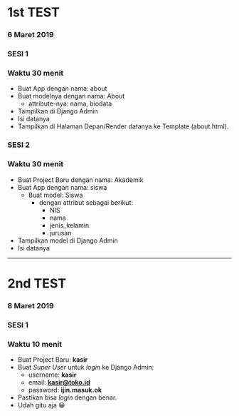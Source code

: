 # 1st TEST 
### 6 Maret 2019
### SESI 1
### Waktu 30 menit
* Buat App dengan nama: about
* Buat modelnya dengan nama: About
  * attribute-nya: nama, biodata
* Tampilkan di Django Admin
* Isi datanya
* Tampilkan di Halaman Depan/Render datanya ke Template (about.html).

### SESI 2
### Waktu 30 menit
* Buat Project Baru dengan nama: Akademik
* Buat App dengan nama: siswa
  * Buat model: Siswa
    * dengan attribut sebagai berikut: 
      * NIS
      * nama
      * jenis_kelamin
      * jurusan
* Tampilkan model di Django Admin
* Isi datanya

---

# 2nd TEST
### 8 Maret 2019
### SESI 1
### Waktu 10 menit
* Buat Project Baru: **kasir**
* Buat *Super User* untuk *login* ke Django Admin:
  * username: **kasir**
  * email: **kasir@toko.id** 
  * password: **ijin.masuk.ok**
* Pastikan bisa *login* dengan benar.
* Udah gitu aja 😁
